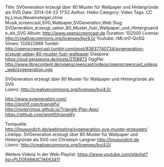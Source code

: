 Title: SVGeneration erzeugt über 80 Muster für Wallpaper und Hintergründe als SVG
Date: 2014-04-23 17:52
Author: Heiko
Category: Video
Tags: CC by,Linux,Neueinsteiger,ohne Musik,screencast,SVG,Wallpaper,SVGeneration,Web
Slug: SVGeneration_erzeugt_ueber_80_Muster_fuer_Wallpaper_und_Hintergruende_als_SVG
Album: http://www.openscreencast.de
Duration: 102000
License: http://creativecommons.org/licenses/by/4.0/
Youtube: rMLnr0-QoSQ
Vimeo: 132822989
Tumblr: http://openscreencast.tumblr.com/post/83637740734/svgeneration-erzeugt-ueber-80-muster-fuer-wallpaper
Diaspora: https://pod.geraspora.de/posts/2158873
Oggfile: http://www.librecontent.de/openscreencast/videos/openscreencast_videos_web/svgeneration.ogg

SVGeneration erzeugt über 80 Muster für Wallpaper und Hintergründe als SVG  
Lizenz: <http://creativecommons.org/licenses/by/4.0/>  
  
<http://www.svgeneration.com/>  
<http://qrohlf.com/trianglify/>  
<http://nixterrimus.github.io/Triangle-Play-App/>  
<https://github.com/qrohlf/trianglify>  
  
Textquelle:  
<http://linuxundich.de/webhosting/svgeneration-svg-muster-erzeugen/>  
Linktipp: SVGeneration erzeugt über 80 Muster für Wallpaper und Hintergründe
als SVG von Christoph Langner <http://linuxundich.de>  
Lizenz: <http://creativecommons.org/licenses/by/4.0/>  
  
Weitere Videos in der Web-Playlist:
<https://www.youtube.com/playlist?list=PLD0E6664C1AE63411>  
  

